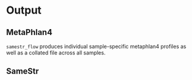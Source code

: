 Output
======


MetaPhlan4
----------

`samestr_flow` produces individual sample-specific metaphlan4 profiles as well as a collated file across all samples.

SameStr
-------

